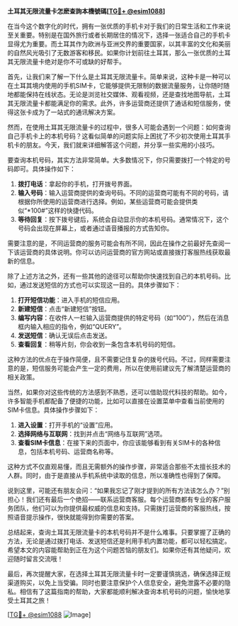 **土耳其无限流量卡怎麽查詢本機號碼[[TG💪+ @esim1088](https://t.me/s/esim1088)]**

在当今这个数字化的时代，拥有一张优质的手机卡对于我们的日常生活和工作来说至关重要。特别是在国外旅行或者长期居住的情况下，选择一张适合自己的手机卡显得尤为重要。而土耳其作为欧洲与亚洲交界的重要国家，以其丰富的文化和美丽的自然风光吸引了无数游客和移民。如果你计划前往土耳其，那么一张优质的土耳其无限流量卡绝对是你不可或缺的好帮手。

首先，让我们来了解一下什么是土耳其无限流量卡。简单来说，这种卡是一种可以在土耳其境内使用的手机SIM卡，它能够提供无限制的数据流量服务，让你随时随地都能保持在线状态。无论是浏览社交媒体、观看视频，还是查找地图导航，土耳其无限流量卡都能满足你的需求。此外，许多运营商还提供了通话和短信服务，使得这张卡成为了一站式的通讯解决方案。

然而，在使用土耳其无限流量卡的过程中，很多人可能会遇到一个问题：如何查询自己手机卡上的本机号码？这看似简单的问题实际上困扰了不少初次使用土耳其手机卡的朋友。今天，我们就来详细解答这个问题，并分享一些实用的小技巧。

要查询本机号码，其实方法非常简单。大多数情况下，你只需要拨打一个特定的号码即可。具体操作如下：

1. **拨打电话**：拿起你的手机，打开拨号界面。
2. **输入号码**：输入运营商提供的查询号码。不同的运营商可能有不同的号码，请根据你所使用的运营商进行选择。例如，某些运营商可能会提供类似“*100#”这样的快捷代码。
3. **等待回复**：按下拨号键后，系统会自动显示你的本机号码。通常情况下，这个号码会出现在屏幕上，或者通过语音播报的方式告知你。

需要注意的是，不同运营商的服务可能会有所不同，因此在操作之前最好先查阅一下该运营商的具体说明。你可以访问运营商的官方网站或直接拨打客服热线获取最新的信息。

除了上述方法之外，还有一些其他的途径可以帮助你快速找到自己的本机号码。比如，通过发送短信的方式也可以实现这一目的。具体步骤如下：

1. **打开短信功能**：进入手机的短信应用。
2. **新建短信**：点击“新建短信”按钮。
3. **编写内容**：在收件人一栏输入运营商提供的特定号码（如“100”），然后在消息框内输入相应的指令，例如“QUERY”。
4. **发送短信**：确认无误后点击发送。
5. **查看回复**：稍等片刻，你会收到一条包含本机号码的短信。

这种方法的优点在于操作简便，且不需要记住复杂的拨号代码。不过，同样需要注意的是，短信服务可能会产生一定的费用，所以在使用前建议先了解清楚运营商的相关政策。

当然，如果你对这些传统的方法感到不熟悉，还可以借助现代科技的帮助。如今，许多智能手机都配备了便捷的功能，比如可以直接在设置菜单中查看当前使用的SIM卡信息。具体操作步骤如下：

1. **进入设置**：打开手机的“设置”应用。
2. **选择网络与互联网**：找到并点击“网络与互联网”选项。
3. **查看SIM卡信息**：在接下来的页面中，你应该能够看到有关SIM卡的各种信息，包括本机号码、运营商名称等。

这种方式不仅直观易懂，而且无需额外的操作步骤，非常适合那些不太擅长技术的人群。同时，由于是直接从手机系统中读取的信息，所以准确性也得到了保障。

说到这里，可能还有朋友会问：“如果我忘记了刚才提到的所有方法该怎么办？”别担心！我们还有最后一个绝招——联系运营商客服。每个运营商都有专业的客户服务团队，他们可以为你提供最权威的信息和支持。只需拨打运营商的客服热线，按照语音提示操作，很快就能得到你需要的答案。

总结起来，查询土耳其无限流量卡的本机号码并不是什么难事。只要掌握了正确的方法，无论是通过拨打电话、发送短信还是利用手机内置功能，都可以轻松搞定。希望本文的内容能帮助到正在为这个问题苦恼的朋友们。如果你还有其他疑问，欢迎随时留言交流哦！

最后，再次提醒大家，在选择土耳其无限流量卡时一定要谨慎挑选，确保选择正规渠道购买，以免上当受骗。同时也要注意保护个人信息安全，避免泄露不必要的隐私。相信有了这篇指南的帮助，大家都能顺利解决查询本机号码的问题，愉快地享受土耳其之旅！

[[TG💪+ @esim1088](https://t.me/s/esim1088) ![Image](https://i.postimg.cc/4NQfJmqS/Snipaste-2025-05-13-00-14-12.png)]